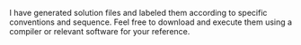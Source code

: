 I have generated solution files and labeled them according to specific conventions and sequence.
Feel free to download and execute them using a compiler or relevant software for your reference.
